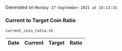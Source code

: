 Generated on `Monday 27-September-2021 at 15:13:31`

### Current to Target Coin Ratio
`current_coin_ratio.sh`

Date|Current|Target|Ratio
---|---|---|---
